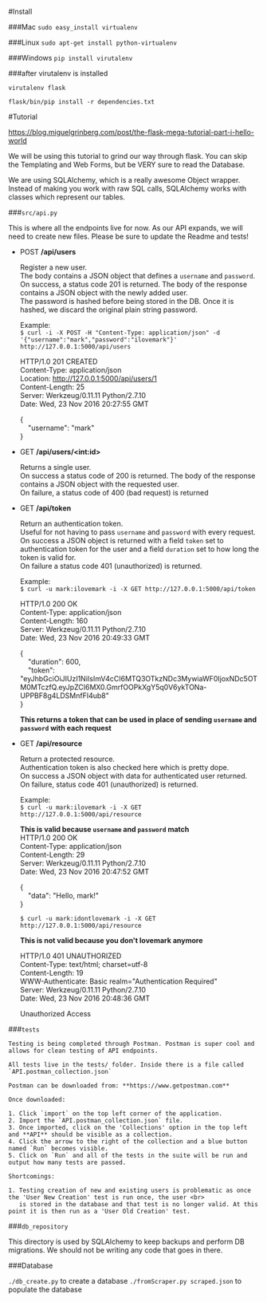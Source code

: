 #Install

###Mac
`sudo easy_install virtualenv`

###Linux
`sudo apt-get install python-virtualenv`

###Windows 
`pip install virutalenv`

###after virutalenv is installed
```
virutalenv flask

flask/bin/pip install -r dependencies.txt
```

#Tutorial

https://blog.miguelgrinberg.com/post/the-flask-mega-tutorial-part-i-hello-world

We will be using this tutorial to grind our way through flask. 
You can skip the Templating and Web Forms, but be VERY sure to read the Database. 

We are using SQLAlchemy, which is a really awesome Object wrapper. 
Instead of making you work with raw SQL calls, SQLAlchemy works with classes
which represent our tables. 

###`src/api.py`

This is where all the endpoints live for now. As our API expands, we will 
need to create new files. 
Please be sure to update the Readme and tests! 

- POST **/api/users**

	Register a new user. <br>
	The body contains a JSON object that defines a `username` and `password`.<br>
	On success, a status code 201 is returned. The body of the response contains a JSON object with the newly added user. <br>
	The password is hashed before being stored in the DB. Once it is hashed, we discard the original plain string password. <br>

	Example: <br>
	```$ curl -i -X POST -H "Content-Type: application/json" -d '{"username":"mark","password":"ilovemark"}' http://127.0.0.1:5000/api/users```
	
	HTTP/1.0 201 CREATED <br>
	Content-Type: application/json <br>
	Location: http://127.0.0.1:5000/api/users/1 <br>
	Content-Length: 25 <br>
	Server: Werkzeug/0.11.11 Python/2.7.10 <br>
	Date: Wed, 23 Nov 2016 20:27:55 GMT <br>

	{ <br>
    &nbsp;&nbsp;&nbsp;&nbsp;"username": "mark" <br>
	}

- GET **/api/users/&lt;int:id&gt;**

	Returns a single user. <br>
	On success a status code of 200 is returned. The body of the response contains a JSON object with the requested user. <br>
	On failure, a status code of 400 (bad request) is returned

- GET **/api/token**

	Return an authentication token. <br>
	Useful for not having to pass `username` and `password` with every request. <br>
	On success a JSON object is returned with a field `token` set to authentication token for the user and a field `duration` set to 
	how long the token is valid for. <br>
	On failure a status code 401 (unauthorized) is returned. <br>

	Example: <br>
	```$ curl -u mark:ilovemark -i -X GET http://127.0.0.1:5000/api/token``` <br>
	
	HTTP/1.0 200 OK <br>
	Content-Type: application/json <br>
	Content-Length: 160 <br>
	Server: Werkzeug/0.11.11 Python/2.7.10 <br>
	Date: Wed, 23 Nov 2016 20:49:33 GMT <br>

	{ <br>
    &nbsp;&nbsp;&nbsp;&nbsp;"duration": 600, <br>
    &nbsp;&nbsp;&nbsp;&nbsp;"token": "eyJhbGciOiJIUzI1NiIsImV4cCI6MTQ3OTkzNDc3MywiaWF0IjoxNDc5OTM0MTczfQ.eyJpZCI6MX0.GmrfOOPkXgY5q0V6ykTONa-UPPBF8g4LDSMnfFI4ub8" <br>
	}

	**This returns a token that can be used in place of sending `username` and `password` with each request** <br>

- GET **/api/resource**

	Return a protected resource.<br>
	Authentication token is also checked here which is pretty dope. <br>
	On success a JSON object with data for authenticated user returned. <br>
	On failure, status code 401 (unauthorized) is returned. <br>

	Example: <br>
	```$ curl -u mark:ilovemark -i -X GET http://127.0.0.1:5000/api/resource``` <br>

	**This is valid because `username` and `password` match** <br>
	HTTP/1.0 200 OK <br>
	Content-Type: application/json <br>
	Content-Length: 29 <br>
	Server: Werkzeug/0.11.11 Python/2.7.10 <br>
	Date: Wed, 23 Nov 2016 20:47:52 GMT <br>

	{ <br>
    &nbsp;&nbsp;&nbsp;&nbsp;"data": "Hello, mark!" <br>
	}

	```$ curl -u mark:idontlovemark -i -X GET http://127.0.0.1:5000/api/resource``` <br>

	**This is not valid because you don't lovemark anymore** <br>

	HTTP/1.0 401 UNAUTHORIZED <br>
	Content-Type: text/html; charset=utf-8 <br>
	Content-Length: 19 <br>
	WWW-Authenticate: Basic realm="Authentication Required" <br>
	Server: Werkzeug/0.11.11 Python/2.7.10 <br>
	Date: Wed, 23 Nov 2016 20:48:36 GMT <br>

	Unauthorized Access

###`tests`

	Testing is being completed through Postman. Postman is super cool and allows for clean testing of API endpoints.

	All tests live in the tests/ folder. Inside there is a file called `API.postman_collection.json`

	Postman can be downloaded from: **https://www.getpostman.com**

	Once downloaded:

	1. Click `import` on the top left corner of the application.
	2. Import the `API.postman_collection.json` file.
	3. Once imported, click on the 'Collections' option in the top left and **API** should be visible as a collection.
	4. Click the arrow to the right of the collection and a blue button named `Run` becomes visible.
	5. Click on `Run` and all of the tests in the suite will be run and output how many tests are passed.

	Shortcomings:

	1. Testing creation of new and existing users is problematic as once the 'User New Creation' test is run once, the user <br>
	   is stored in the database and that test is no longer valid. At this point it is then run as a 'User Old Creation' test.

###`db_repository` 

This directory is used by SQLAlchemy to keep backups and perform DB migrations.
We should not be writing any code that goes in there. 

###Database

`./db_create.py` to create a database
`./fromScraper.py scraped.json` to populate the database
